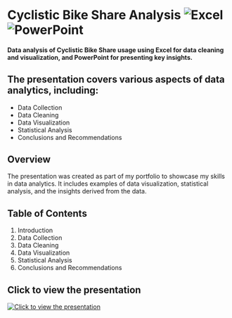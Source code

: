# Cyclistic Bike Share Analysis ![Excel](https://img.shields.io/badge/-Excel-217346?style=flat&logo=microsoft-excel&logoColor=white) ![PowerPoint](https://img.shields.io/badge/-PowerPoint-B7472A?style=flat&logo=microsoft-powerpoint&logoColor=white)
#### Data analysis of Cyclistic Bike Share usage using Excel for data cleaning and visualization, and PowerPoint for presenting key insights.

## The presentation covers various aspects of data analytics, including:

- Data Collection
- Data Cleaning
- Data Visualization
- Statistical Analysis
- Conclusions and Recommendations

## Overview

The presentation was created as part of my portfolio to showcase my skills in data analytics. It includes examples of data visualization, statistical analysis, and the insights derived from the data.

## Table of Contents

1. Introduction
2. Data Collection
3. Data Cleaning
4. Data Visualization
5. Statistical Analysis
6. Conclusions and Recommendations

## Click to view the presentation
[![Click to view the presentation](https://github.com/user-attachments/assets/d790dfe9-6530-423a-bb8e-b44e2fc38cd4)](https://github.com/DavidDanielz/Cyclistic-Bike-Share-Analysis-Excel-PowerPoint/blob/c09a506b1cffc7992aed43ed76a18ed0a791e3c5/Decoding%20Cyclistic%20Bike-Share%20Project.pdf)

